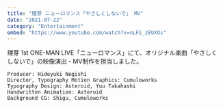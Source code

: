 ```yaml
---
title: "理芽 ニューロマンス「やさしくしないで」 MV"
date: "2021-07-22"
category: "Entertainment"
embed: "https://www.youtube.com/watch?v=nLFi_zEUXOs"
---
```



理芽 1st ONE-MAN LIVE「ニューロマンス」にて、オリジナル楽曲「やさしくしないで」の映像演出・MV制作を担当しました。

```plaintext
Producer: Hideyuki Negishi
Director, Typography Motion Graphics: Cumuloworks
Typography Design: Asteroid, Yuu Takahashi
Handwritten Animation: Asteroid
Background CG: Shigu, Cumuloworks
```
